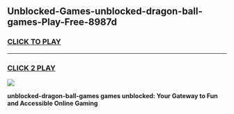 
## Unblocked-Games-unblocked-dragon-ball-games-Play-Free-8987d
<h3>
<a href="https://premium76.site?title=unblocked-dragon-ball-games&ref=20A">CLICK TO PLAY</a></h3>
<hr>

<h3>
<a href="https://premium76.site?title=unblocked-dragon-ball-games&ref=20A">CLICK 2 PLAY</a>
  
</h3>

<a href="https://premium76.site?title=unblocked-dragon-ball-games&ref=20A"><img src="https://clearcache.store/games.png"></a>


**unblocked-dragon-ball-games games unblocked: Your Gateway to Fun and Accessible Online Gaming**
